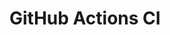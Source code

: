 # GitHub Actions CI















































































































































































































































































































































































































































































































































































































































































































































































































































































































































































































































































































































































































































































































































































































































































































































































































































































































































































































































































































































































































































































































































































































































































































































































































































































































































































































































































































































































































































































































































































































































































































































































































































































































































































































































































































